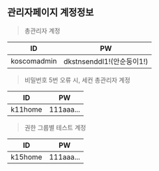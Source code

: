 ## 관리자페이지 계정정보

> 총관리자 계정

ID | PW |
----|----|
koscomadmin | dkstnsenddl1!(안순둥이1!)


> 비밀번호 5번 오류 시, 세컨 총관리자 계정

ID | PW |
----|----|
k11home | 111aaa...

> 권한 그룹별 테스트 계정 

ID | PW |
----|----|
k15home | 111aaa...


